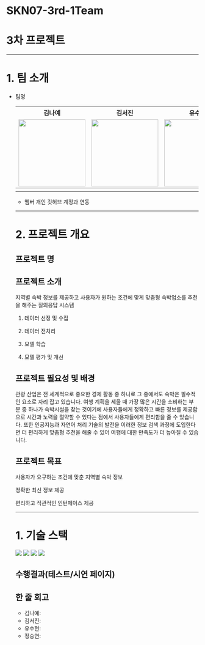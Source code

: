 # SKN07-3rd-1Team

# 3차 프로젝트
--- 
# 1. 팀 소개
- 팀명
  <table>
  <tr>
    <th>김나예</th>
    <th>김서진</th>
    <th>유수현</th>
    <th>정승연</th>
   
  </tr>
  <tr>
    <td><img src="" width="175" height="175"></td>
    <td><img src= "" width="175" height="175"></td>
    <td><img src="" width="175" height="175"></td>
    <td><img src="" width="175" height="175"></td>
  </tr>
  <tr>
    <th></th>
    <th></th>
    <th></th>
    <th></th>
  </tr>
</table>

- 멤버 개인 깃허브 계정과 연동
 
 ---
# 2. 프로젝트 개요

## 프로젝트 명
  
## 프로젝트 소개

지역별 숙박 정보를 제공하고 사용자가 원하는 조건에 맞게 맞춤형 숙박업소를 추천을 해주는 질의응답 시스템

1. 데이터 선정 및 수집

2. 데이터 전처리

3. 모델 학습

4. 모델 평가 및 개선 

## 프로젝트 필요성 및 배경
  
관광 산업은 전 세계적으로 중요한 경제 활동 중 하나로 그 중에서도 숙박은 필수적인 요소로 자리 잡고 있습니다. 여행 계획을 세울 때 가장 많은 시간을 소비하는 부분 중 하나가 숙박시설을 찾는 것이기에 사용자들에게 정확하고 빠른 정보를 제공함으로 시간과 노력을 절약할 수 있다는 점에서 사용자들에게 편리함을 줄 수 있습니다. 또한 인공지능과 자연어 처리 기술의 발전을 이러한 정보 검색 과정에 도입한다면 더 편리하게 맞춤형 추천을 해줄 수 있어 여행에 대한 만족도가 더 높아질 수 있습니다.

  
## 프로젝트 목표

사용자가 요구하는 조건에 맞춘 지역별 숙박 정보

정확한 최신 정보 제공
 
편리하고 직관적인 인턴페이스 제공

---
# 1. 기술 스택
<img src="https://img.shields.io/badge/Python-3776AB?style=for-the-badge&logo=Python&logoColor=white"> <img src="https://img.shields.io/badge/streamlit-E34F26?style=for-the-badge&logo=streamlit&logoColor=white"> <img src="https://img.shields.io/badge/openai-412991?style=for-the-badge&logo=openai&logoColor=white"> <img src="https://img.shields.io/badge/langchain-1C3C3C?style=for-the-badge&logo=langchain&logoColor=white">

## 수행결과(테스트/시연 페이지)
 
## 한 줄 회고
- 김나예:
- 김서진:
- 유수현:
- 정승연:
